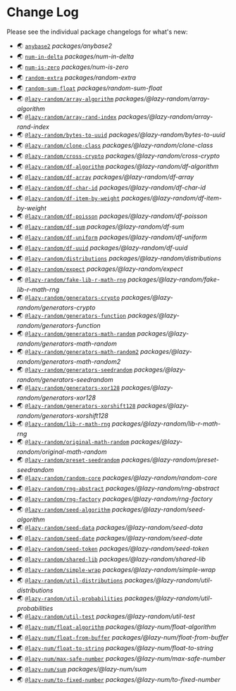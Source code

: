 # Change Log

Please see the individual package changelogs for what's new:

* 🌏 [`anybase2`](./packages/anybase2/CHANGELOG.md "packages/anybase2") *packages/anybase2*
* 🌏 [`num-in-delta`](./packages/num-in-delta/CHANGELOG.md "packages/num-in-delta") *packages/num-in-delta*
* 🌏 [`num-is-zero`](./packages/num-is-zero/CHANGELOG.md "packages/num-is-zero") *packages/num-is-zero*
* 🌏 [`random-extra`](./packages/random-extra/CHANGELOG.md "packages/random-extra") *packages/random-extra*
* 🌏 [`random-sum-float`](./packages/random-sum-float/CHANGELOG.md "packages/random-sum-float") *packages/random-sum-float*
* 🌏 [`@lazy-random/array-algorithm`](./packages/@lazy-random/array-algorithm/CHANGELOG.md "packages/@lazy-random/array-algorithm") *packages/@lazy-random/array-algorithm*
* 🌏 [`@lazy-random/array-rand-index`](./packages/@lazy-random/array-rand-index/CHANGELOG.md "packages/@lazy-random/array-rand-index") *packages/@lazy-random/array-rand-index*
* 🌏 [`@lazy-random/bytes-to-uuid`](./packages/@lazy-random/bytes-to-uuid/CHANGELOG.md "packages/@lazy-random/bytes-to-uuid") *packages/@lazy-random/bytes-to-uuid*
* 🌏 [`@lazy-random/clone-class`](./packages/@lazy-random/clone-class/CHANGELOG.md "packages/@lazy-random/clone-class") *packages/@lazy-random/clone-class*
* 🌏 [`@lazy-random/cross-crypto`](./packages/@lazy-random/cross-crypto/CHANGELOG.md "packages/@lazy-random/cross-crypto") *packages/@lazy-random/cross-crypto*
* 🌏 [`@lazy-random/df-algorithm`](./packages/@lazy-random/df-algorithm/CHANGELOG.md "packages/@lazy-random/df-algorithm") *packages/@lazy-random/df-algorithm*
* 🌏 [`@lazy-random/df-array`](./packages/@lazy-random/df-array/CHANGELOG.md "packages/@lazy-random/df-array") *packages/@lazy-random/df-array*
* 🌏 [`@lazy-random/df-char-id`](./packages/@lazy-random/df-char-id/CHANGELOG.md "packages/@lazy-random/df-char-id") *packages/@lazy-random/df-char-id*
* 🌏 [`@lazy-random/df-item-by-weight`](./packages/@lazy-random/df-item-by-weight/CHANGELOG.md "packages/@lazy-random/df-item-by-weight") *packages/@lazy-random/df-item-by-weight*
* 🌏 [`@lazy-random/df-poisson`](./packages/@lazy-random/df-poisson/CHANGELOG.md "packages/@lazy-random/df-poisson") *packages/@lazy-random/df-poisson*
* 🌏 [`@lazy-random/df-sum`](./packages/@lazy-random/df-sum/CHANGELOG.md "packages/@lazy-random/df-sum") *packages/@lazy-random/df-sum*
* 🌏 [`@lazy-random/df-uniform`](./packages/@lazy-random/df-uniform/CHANGELOG.md "packages/@lazy-random/df-uniform") *packages/@lazy-random/df-uniform*
* 🌏 [`@lazy-random/df-uuid`](./packages/@lazy-random/df-uuid/CHANGELOG.md "packages/@lazy-random/df-uuid") *packages/@lazy-random/df-uuid*
* 🌏 [`@lazy-random/distributions`](./packages/@lazy-random/distributions/CHANGELOG.md "packages/@lazy-random/distributions") *packages/@lazy-random/distributions*
* 🌏 [`@lazy-random/expect`](./packages/@lazy-random/expect/CHANGELOG.md "packages/@lazy-random/expect") *packages/@lazy-random/expect*
* 🌏 [`@lazy-random/fake-lib-r-math-rng`](./packages/@lazy-random/fake-lib-r-math-rng/CHANGELOG.md "packages/@lazy-random/fake-lib-r-math-rng") *packages/@lazy-random/fake-lib-r-math-rng*
* 🌏 [`@lazy-random/generators-crypto`](./packages/@lazy-random/generators-crypto/CHANGELOG.md "packages/@lazy-random/generators-crypto") *packages/@lazy-random/generators-crypto*
* 🌏 [`@lazy-random/generators-function`](./packages/@lazy-random/generators-function/CHANGELOG.md "packages/@lazy-random/generators-function") *packages/@lazy-random/generators-function*
* 🌏 [`@lazy-random/generators-math-random`](./packages/@lazy-random/generators-math-random/CHANGELOG.md "packages/@lazy-random/generators-math-random") *packages/@lazy-random/generators-math-random*
* 🌏 [`@lazy-random/generators-math-random2`](./packages/@lazy-random/generators-math-random2/CHANGELOG.md "packages/@lazy-random/generators-math-random2") *packages/@lazy-random/generators-math-random2*
* 🌏 [`@lazy-random/generators-seedrandom`](./packages/@lazy-random/generators-seedrandom/CHANGELOG.md "packages/@lazy-random/generators-seedrandom") *packages/@lazy-random/generators-seedrandom*
* 🌏 [`@lazy-random/generators-xor128`](./packages/@lazy-random/generators-xor128/CHANGELOG.md "packages/@lazy-random/generators-xor128") *packages/@lazy-random/generators-xor128*
* 🌏 [`@lazy-random/generators-xorshift128`](./packages/@lazy-random/generators-xorshift128/CHANGELOG.md "packages/@lazy-random/generators-xorshift128") *packages/@lazy-random/generators-xorshift128*
* 🌏 [`@lazy-random/lib-r-math-rng`](./packages/@lazy-random/lib-r-math-rng/CHANGELOG.md "packages/@lazy-random/lib-r-math-rng") *packages/@lazy-random/lib-r-math-rng*
* 🌏 [`@lazy-random/original-math-random`](./packages/@lazy-random/original-math-random/CHANGELOG.md "packages/@lazy-random/original-math-random") *packages/@lazy-random/original-math-random*
* 🌏 [`@lazy-random/preset-seedrandom`](./packages/@lazy-random/preset-seedrandom/CHANGELOG.md "packages/@lazy-random/preset-seedrandom") *packages/@lazy-random/preset-seedrandom*
* 🌏 [`@lazy-random/random-core`](./packages/@lazy-random/random-core/CHANGELOG.md "packages/@lazy-random/random-core") *packages/@lazy-random/random-core*
* 🌏 [`@lazy-random/rng-abstract`](./packages/@lazy-random/rng-abstract/CHANGELOG.md "packages/@lazy-random/rng-abstract") *packages/@lazy-random/rng-abstract*
* 🌏 [`@lazy-random/rng-factory`](./packages/@lazy-random/rng-factory/CHANGELOG.md "packages/@lazy-random/rng-factory") *packages/@lazy-random/rng-factory*
* 🌏 [`@lazy-random/seed-algorithm`](./packages/@lazy-random/seed-algorithm/CHANGELOG.md "packages/@lazy-random/seed-algorithm") *packages/@lazy-random/seed-algorithm*
* 🌏 [`@lazy-random/seed-data`](./packages/@lazy-random/seed-data/CHANGELOG.md "packages/@lazy-random/seed-data") *packages/@lazy-random/seed-data*
* 🌏 [`@lazy-random/seed-date`](./packages/@lazy-random/seed-date/CHANGELOG.md "packages/@lazy-random/seed-date") *packages/@lazy-random/seed-date*
* 🌏 [`@lazy-random/seed-token`](./packages/@lazy-random/seed-token/CHANGELOG.md "packages/@lazy-random/seed-token") *packages/@lazy-random/seed-token*
* 🌏 [`@lazy-random/shared-lib`](./packages/@lazy-random/shared-lib/CHANGELOG.md "packages/@lazy-random/shared-lib") *packages/@lazy-random/shared-lib*
* 🌏 [`@lazy-random/simple-wrap`](./packages/@lazy-random/simple-wrap/CHANGELOG.md "packages/@lazy-random/simple-wrap") *packages/@lazy-random/simple-wrap*
* 🌏 [`@lazy-random/util-distributions`](./packages/@lazy-random/util-distributions/CHANGELOG.md "packages/@lazy-random/util-distributions") *packages/@lazy-random/util-distributions*
* 🌏 [`@lazy-random/util-probabilities`](./packages/@lazy-random/util-probabilities/CHANGELOG.md "packages/@lazy-random/util-probabilities") *packages/@lazy-random/util-probabilities*
* 🌏 [`@lazy-random/util-test`](./packages/@lazy-random/util-test/CHANGELOG.md "packages/@lazy-random/util-test") *packages/@lazy-random/util-test*
* 🌏 [`@lazy-num/float-algorithm`](./packages/@lazy-num/float-algorithm/CHANGELOG.md "packages/@lazy-num/float-algorithm") *packages/@lazy-num/float-algorithm*
* 🌏 [`@lazy-num/float-from-buffer`](./packages/@lazy-num/float-from-buffer/CHANGELOG.md "packages/@lazy-num/float-from-buffer") *packages/@lazy-num/float-from-buffer*
* 🌏 [`@lazy-num/float-to-string`](./packages/@lazy-num/float-to-string/CHANGELOG.md "packages/@lazy-num/float-to-string") *packages/@lazy-num/float-to-string*
* 🌏 [`@lazy-num/max-safe-number`](./packages/@lazy-num/max-safe-number/CHANGELOG.md "packages/@lazy-num/max-safe-number") *packages/@lazy-num/max-safe-number*
* 🌏 [`@lazy-num/sum`](./packages/@lazy-num/sum/CHANGELOG.md "packages/@lazy-num/sum") *packages/@lazy-num/sum*
* 🌏 [`@lazy-num/to-fixed-number`](./packages/@lazy-num/to-fixed-number/CHANGELOG.md "packages/@lazy-num/to-fixed-number") *packages/@lazy-num/to-fixed-number*

